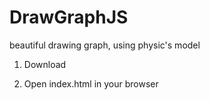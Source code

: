 # DrawGraphJS
beautiful drawing graph, using physic's model

1. Download

2. Open index.html in your browser
